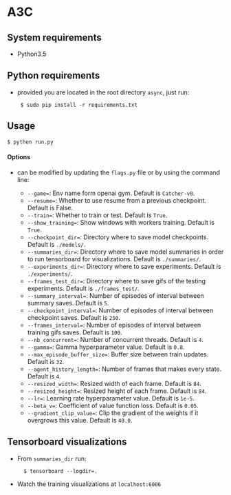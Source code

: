 # A3C

## System requirements

 - Python3.5

## Python requirements

 - provided you are located in the root directory ```async```, just run:

        $ sudo pip install -r requirements.txt

## Usage

    $ python run.py

#### Options

- can be modified by updating the ```flags.py``` file or by using the command line:

    * ```--game=```:  Env name form openai gym. Default is ```Catcher-v0```.
    * ```--resume=```:  Whether to use resume from a previous checkpoint. Default is False.
    * ```--train=```:  Whether to train or test. Default is ```True```.
    * ```--show_training=```:  Show windows with workers training. Default is ```True```.
    * ```--checkpoint_dir=```:  Directory where to save model checkpoints. Default is ```./models/```.
    * ```--summaries_dir=```:  Directory where to save model summaries in order to run tensorboard for visualizations. Default is ```./summaries/```.
    * ```--experiments_dir=```:  Directory where to save experiments. Default is ```./experiments/```.
    * ```--frames_test_dir=```:  Directory where to save gifs of the testing experiments. Default is ```./frames_test/```.
    * ```--summary_interval=```:  Number of episodes of interval between summary saves. Default is ```5```.
    * ```--checkpoint_interval=```:  Number of episodes of interval between checkpoint saves. Default is ```250```.
    * ```--frames_interval=```:  Number of episodes of interval between training gifs saves. Default is ```100```.
    * ```--nb_concurrent=```:  Number of concurrent threads. Default is ```4```.
    * ```--gamma=```:  Gamma hyperparameter value. Default is ```0.8```.
    * ```--max_episode_buffer_size=```:  Buffer size between train updates. Default is ```32```.
    * ```--agent_history_length=```:  Number of frames that makes every state. Default is ```4```.
    * ```--resized_width=```:  Resized width of each frame. Default is ```84```.
    * ```--resized_height=```:  Resized height of each frame. Default is ```84```.
    * ```--lr=```:  Learning rate hyperparameter value. Default is ```1e-5```.
    * ```--beta_v=```:  Coefficient of value function loss. Default is ```0.05```.
    * ```--gradient_clip_value=```:  Clip the gradient of the weights if it overgrows this value. Default is ```40.0```.

## Tensorboard visualizations

* From ```summaries_dir``` run:
    
        $ tensorboard --logdir=.
    
* Watch the training visualizations at ```localhost:6006```

